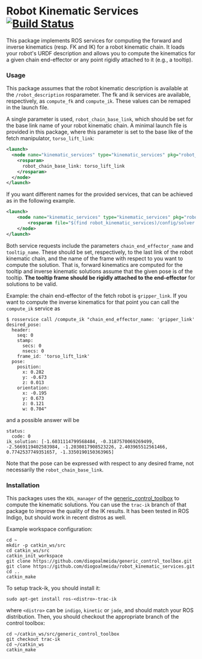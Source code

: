 Robot Kinematic Services [![Build Status](https://travis-ci.org/diogoalmeida/robot_kinematic_services.svg?branch=master)](https://travis-ci.org/diogoalmeida/robot_kinematic_services)
===
This package implements ROS services for computing the forward and inverse kinematics (resp. FK and IK) for a robot kinematic chain. It loads your robot's URDF description and allows you to compute
the kinematics for a given chain end-effector or any point rigidly attached to it (e.g., a tooltip).

### Usage
This package assumes that the robot kinematic description is available at the `/robot_description` rosparameter. The fk and ik services are available, respectively, as `compute_fk` and `compute_ik`. These values can be remaped in the launch file.

A single parameter is used, `robot_chain_base_link`, which should be set for the base link name of your robot kinematic chain. A minimal launch file is provided in this package, where this parameter is set to the base like of the fetch manipulator, `torso_lift_link`:

```xml
<launch>
  <node name="kinematic_services" type="kinematic_services" pkg="robot_kinematic_services" output="screen">
    <rosparam>
      robot_chain_base_link: torso_lift_link
    </rosparam>
  </node>
</launch>
```

If you want different names for the provided services, that can be achieved as in the following example.

```xml
<launch>
    <node name="kinematic_services" type="kinematic_services" pkg="robot_kinematic_services" output="screen" ns="my_custom_namespace">
        <rosparam file="$(find robot_kinematic_services)/config/solver.yaml" command="load"/>
    </node>
</launch>
```

Both service requests include the parameters `chain_end_effector_name` and `tooltip_name`. These should be set, respectively, to the last link of the robot kinematic chain, and the name of the frame with respect to you want to compute the solution. That is, forward kinematics are computed for the tooltip and inverse kinematic solutions assume that the given pose is of the tooltip. **The tooltip frame should be rigidly attached to the end-effector** for solutions to be valid.

Example: the chain end-effector of the fetch robot is `gripper_link`. If you want to compute the inverse kinematics for that point you can call the `compute_ik` service as

```
$ rosservice call /compute_ik "chain_end_effector_name: 'gripper_link'
desired_pose:
  header:
    seq: 0
    stamp:
      secs: 0
      nsecs: 0
    frame_id: 'torso_lift_link'
  pose:
    position:
      x: 0.282
      y: -0.673
      z: 0.013
    orientation:
      x: -0.195
      y: 0.673
      z: 0.121
      w: 0.704"
```
and a possible answer will be
```
status:
  code: 0
ik_solution: [-1.6031114799568484, -0.3187570069269499, -2.5669119402583984, -1.2030817908523226, 2.403965512561466, 0.7742537749351657, -1.3350190150363965]
```

Note that the pose can be expressed with respect to any desired frame, not necessarily the `robot_chain_base_link`.

### Installation
This packages uses the `KDL_manager` of the [generic_control_toolbox](https://github.com/diogoalmeida/generic_control_toolbox) to compute the kinematic solutions. You can use the `trac-ik` branch of that package to improve the quality of the IK results. It has been tested in ROS Indigo, but should work in recent distros as well.

Example workspace configuration:
```
cd ~
mkdir -p catkin_ws/src
cd catkin_ws/src
catkin_init_workspace
git clone https://github.com/diogoalmeida/generic_control_toolbox.git
git clone https://github.com/diogoalmeida/robot_kinematic_services.git
cd ..
catkin_make
```

To setup track-ik, you should install it:
```
sudo apt-get install ros-<distro>-trac-ik
```
where `<distro>` can be `indigo`, `kinetic` or `jade`, and should match your ROS distribution. Then, you should checkout the appropriate branch of the control toolbox:

```
cd ~/catkin_ws/src/generic_control_toolbox
git checkout trac-ik
cd ~/catkin_ws
catkin_make
```
